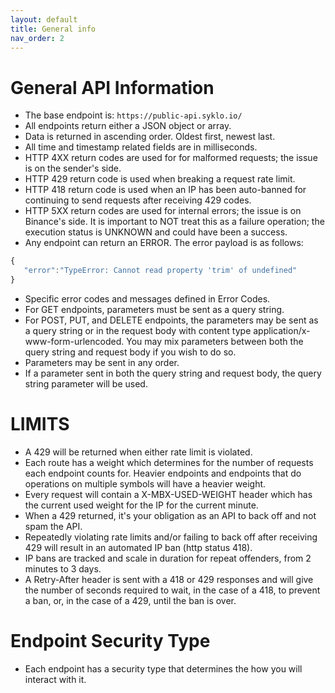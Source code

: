 ```yaml
---
layout: default
title: General info
nav_order: 2
---
```


# General API Information

- The base endpoint is: `https://public-api.syklo.io/`
- All endpoints return either a JSON object or array.
- Data is returned in ascending order. Oldest first, newest last.
- All time and timestamp related fields are in milliseconds.
- HTTP 4XX return codes are used for for malformed requests; the issue is on the sender's side.
- HTTP 429 return code is used when breaking a request rate limit.
- HTTP 418 return code is used when an IP has been auto-banned for continuing to send requests after receiving 429 codes.
- HTTP 5XX return codes are used for internal errors; the issue is on Binance's side. It is important to NOT treat this as a failure operation; the execution status is UNKNOWN and could have been a success.
- Any endpoint can return an ERROR. The error payload is as follows:
```js
{
   "error":"TypeError: Cannot read property 'trim' of undefined"
}
```
- Specific error codes and messages defined in Error Codes.
- For GET endpoints, parameters must be sent as a query string.
- For POST, PUT, and DELETE endpoints, the parameters may be sent as a query string or in the request body with content type application/x-www-form-urlencoded. You may mix parameters between both the query string and request body if you wish to do so.
- Parameters may be sent in any order.
- If a parameter sent in both the query string and request body, the query string parameter will be used.

# LIMITS

- A 429 will be returned when either rate limit is violated.
- Each route has a weight which determines for the number of requests each endpoint counts for. Heavier endpoints and endpoints that do operations on multiple symbols will have a heavier weight.
- Every request will contain a X-MBX-USED-WEIGHT header which has the current used weight for the IP for the current minute.
- When a 429 returned, it's your obligation as an API to back off and not spam the API.
- Repeatedly violating rate limits and/or failing to back off after receiving 429 will result in an automated IP ban (http status 418).
- IP bans are tracked and scale in duration for repeat offenders, from 2 minutes to 3 days.
- A Retry-After header is sent with a 418 or 429 responses and will give the number of seconds required to wait, in the case of a 418, to prevent a ban, or, in the case of a 429, until the ban is over.

# Endpoint Security Type

- Each endpoint has a security type that determines the how you will interact with it.